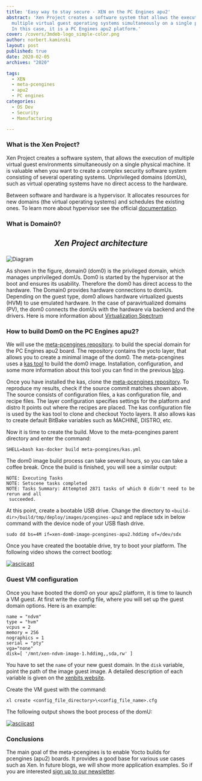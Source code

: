 ```yaml
---
title: 'Easy way to stay secure - XEN on the PC Engines apu2'
abstract: 'Xen Project creates a software system that allows the execution of
  multiple virtual guest operating systems simultaneously on a single physical machine.
  In this case, it is a PC Engines apu2 platform.'
cover: /covers/3mdeb-logo_simple-color.png
author: norbert.kaminski
layout: post
published: true
date: 2020-02-05
archives: "2020"

tags:
  - XEN
  - meta-pcengines
  - apu2
  - PC engines
categories:
  - OS Dev
  - Security
  - Manufacturing

---
```

### What is the Xen Project?

Xen Project creates a software system, that allows the execution of multiple
virtual guest environments simultaneously on a single physical machine.
It is valuable when you want to create a complex security software system
consisting of several operating systems. Unprivileged domains
(domUs), such as virtual operating systems have no direct access to the
hardware.

Between software and hardware is a hypervisor. It allocates resources for
new domains (the virtual operating systems) and schedules the existing ones.
To learn more about hypervisor see the official
[documentation](https://wiki.xenproject.org/wiki/Hypervisor).

### What is Domain0?

<i>
    <h2>
      <p align=center>Xen Project architecture </p>
    </h2>
</i>

![Diagram](https://cloud.3mdeb.com/index.php/s/HNmc8yqbcCQzCje/preview)

As shown in the figure, domain0 (dom0) is the privileged domain, which manages
unprivileged domUs. Dom0 is started by the hypervisor at the boot and
ensures its usability. Therefore the dom0 has direct access to the
hardware. The Domain0 provides hardware connections to domUs. Depending on the
guest type, dom0 allows hardware virtualized guests (HVM) to use emulated
hardware. In the case of paravirtualized domains (PV), the dom0 connects
the domUs with the hardware via backend and the drivers. Here is more
information about [Virtualization Spectrum](https://wiki.xenproject.org/wiki/Understanding_the_Virtualization_Spectrum)

### How to build Dom0 on the PC Engines apu2?

We will use the [meta-pcengines repository](https://github.com/3mdeb/meta-pcengines/tree/c4ee98ab390b073807173584107c09f49ac1e390).
to build the special domain for the PC Engines apu2 board.
The repository contains the yocto layer, that allows you to create a
minimal image of the dom0. The meta-pcengines uses a
[kas tool](https://kas.readthedocs.io/en/1.0/) to build the dom0 image.
Installation, configuration, and some more information about this tool
you can find in the previous [blog](https://blog.3mdeb.com/2019/2019-02-07-kas/).

Once you have installed the kas, clone the
[meta-pcengines repository](https://github.com/3mdeb/meta-pcengines/tree/c4ee98ab390b073807173584107c09f49ac1e390).
To reproduce my results, check if the source commit matches shown above.
The source consists of configuration files, a kas configuration file,
and recipe files. The layer configuration specifies settings for the platform
and distro It points out where the recipes are placed. The kas configuration
file is used by the kas tool to clone and checkout Yocto layers. It also
allows kas to create default BitBake variables such as MACHINE, DISTRO, etc.

Now it is time to create the build. Move to the meta-pcengines parent directory
and enter the command:

```
SHELL=bash kas-docker build meta-pcengines/kas.yml
```

The dom0 image build process can take several hours, so you can take a coffee
break. Once the build is finished, you will see a similar output:

```
NOTE: Executing Tasks
NOTE: Setscene tasks completed
NOTE: Tasks Summary: Attempted 2871 tasks of which 0 didn't need to be rerun and all
 succeeded.
```

At this point, create a bootable USB drive. Change the directory to
`<build-dir>/build/tmp/deploy/images/pcengines-apu2` and replace sdx in below
command with the device node of your USB flash drive.

```
sudo dd bs=4M if=xen-dom0-image-pcengines-apu2.hddimg of=/dev/sdx
```

Once you have created the bootable drive, try to boot your platform.
The following video shows the correct bootlog:

[![asciicast](https://asciinema.org/a/Tr4hhF9sBKC0C9YO5GkwHUrcJ.svg)](https://asciinema.org/a/Tr4hhF9sBKC0C9YO5GkwHUrcJ?t=16)

### Guest VM configuration

Once you have booted the dom0 on your apu2 platform, it is time to launch a VM
guest. At first write the config file, where you will set up the guest domain
options. Here is an example:

```
name = "ndvm"
type = "hvm"
vcpus = 2
memory = 256
nographics = 1
serial = "pty"
vga="none"
disk=[ '/mnt/xen-ndvm-image-1.hddimg,,sda,rw' ]
```

You have to set the `name` of your new guest domain. In the `disk` variable,
point the path of the image guest image. A detailed description of each variable
is given on the [xenbits website](https://xenbits.xen.org/docs/unstable/man/xl.cfg.5.html).

Create the VM guest with the command:

```
xl create <config_file_directory>\<config_file_name>.cfg
```

The following output shows the boot process of the domU:

[![asciicast](https://asciinema.org/a/aQfr4P7HneRxkzIN42iHFX3Sd.svg)](https://asciinema.org/a/aQfr4P7HneRxkzIN42iHFX3Sd?t=10)

### Conclusions

The main goal of the meta-pcengines is to enable Yocto builds for pcengines
(apu2) boards. It provides a good base for various use cases such as Xen.
In future blogs, we will show more application examples.
So if you are interested [sign up to our newsletter](http://eepurl.com/doF8GX).
